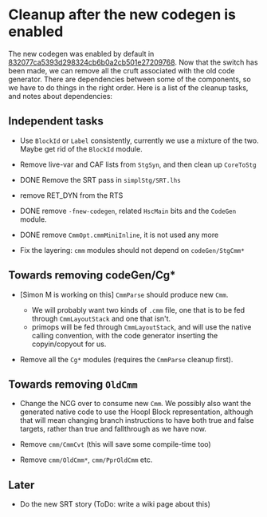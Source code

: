# Cleanup after the new codegen is enabled


The new codegen was enabled by default in [832077ca5393d298324cb6b0a2cb501e27209768](/trac/ghc/changeset/832077ca5393d298324cb6b0a2cb501e27209768/ghc).  Now that the switch has been made, we can remove all the cruft associated with the old code generator.  There are dependencies between some of the components, so we have to do things in the right order.  Here is a list of the cleanup tasks, and notes about dependencies:

## Independent tasks

- Use `BlockId` or `Label` consistently, currently we use a mixture of the two.  Maybe get rid of the `BlockId` module.

- Remove live-var and CAF lists from `StgSyn`, and then clean up `CoreToStg`

- DONE Remove the SRT pass in `simplStg/SRT.lhs`

- remove RET_DYN from the RTS

- DONE remove `-fnew-codegen`, related `HscMain` bits and the `CodeGen` module.

- DONE remove `CmmOpt.cmmMiniInline`, it is not used any more

- Fix the layering: `cmm` modules should not depend on `codeGen/StgCmm*`

## Towards removing codeGen/Cg\*

- \[Simon M is working on this\] `CmmParse` should produce new `Cmm`. 

  - We will probably want two kinds of `.cmm` file, one that is to be fed through `CmmLayoutStack` and one that isn't.
  - primops will be fed through `CmmLayoutStack`, and will use the native calling convention, with the code generator inserting the copyin/copyout for us.

- Remove all the `Cg*` modules (requires the `CmmParse` cleanup first).

## Towards removing `OldCmm`

- Change the NCG over to consume new `Cmm`.  We possibly also want the generated native code to use the Hoopl Block representation, although that will mean changing branch instructions to have both true and false targets, rather than true and fallthrough as we have now.

- Remove `cmm/CmmCvt` (this will save some compile-time too)

- Remove `cmm/OldCmm*`, `cmm/PprOldCmm` etc.

## Later

- Do the new SRT story (ToDo: write a wiki page about this)
